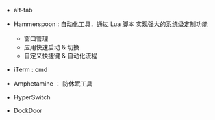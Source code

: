 - alt-tab

- Hammerspoon : 自动化工具，通过 Lua 脚本 实现强大的系统级定制功能
  - 窗口管理
  - 应用快速启动 & 切换
  - 自定义快捷键 & 自动化流程

- iTerm : cmd

- Amphetamine ： 防休眠工具

- HyperSwitch

- DockDoor